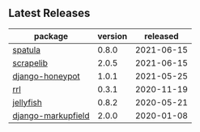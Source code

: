 ## Latest Releases
| package | version | released |
|--------------|-----------|-------------|
| [spatula](https://github.com/jamesturk/spatula) | 0.8.0 | 2021-06-15 |
| [scrapelib](https://github.com/jamesturk/scrapelib) | 2.0.5 | 2021-06-15 |
| [django-honeypot](https://github.com/jamesturk/django-honeypot) | 1.0.1 | 2021-05-25 |
| [rrl](https://github.com/jamesturk/rrl) | 0.3.1 | 2020-11-19 |
| [jellyfish](https://github.com/jamesturk/jellyfish) | 0.8.2 | 2020-05-21 |
| [django-markupfield](https://github.com/jamesturk/django-markupfield) | 2.0.0 | 2020-01-08 |
